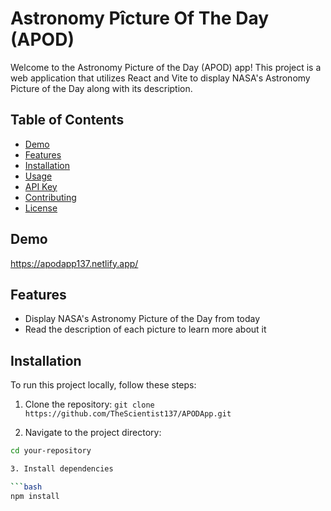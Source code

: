 # Astronomy Pîcture Of The Day (APOD)

Welcome to the Astronomy Picture of the Day (APOD) app! This project is a web application that utilizes React and Vite to display NASA's Astronomy Picture of the Day along with its description.

## Table of Contents
- [Demo](#demo)
- [Features](#features)
- [Installation](#installation)
- [Usage](#usage)
- [API Key](#api-key)
- [Contributing](#contributing)
- [License](#license)

## Demo
https://apodapp137.netlify.app/

## Features
- Display NASA's Astronomy Picture of the Day from today
- Read the description of each picture to learn more about it

## Installation
To run this project locally, follow these steps:

1. Clone the repository:
`git clone https://github.com/TheScientist137/APODApp.git`

2. Navigate to the project directory:

```bash
cd your-repository

3. Install dependencies

```bash
npm install
